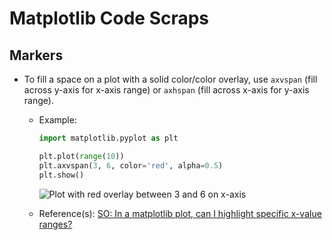 # Matplotlib Code Scraps

## Markers

- To fill a space on a plot with a solid color/color overlay, use `axvspan` (fill across y-axis for x-axis range) or `axhspan` (fill across x-axis for y-axis range).
  - Example:
  
    ```python
    import matplotlib.pyplot as plt

    plt.plot(range(10))
    plt.axvspan(3, 6, color='red', alpha=0.5)
    plt.show()
    ```
  
    ![Plot with red overlay between 3 and 6 on x-axis](https://i.stack.imgur.com/Ug7RF.png)
  - Reference(s): [SO: In a matplotlib plot, can I highlight specific x-value ranges?](https://stackoverflow.com/questions/8270981/in-a-matplotlib-plot-can-i-highlight-specific-x-value-ranges)
